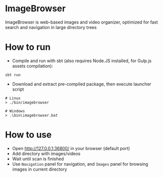 # ImageBrowser
ImageBrowser is web-based images and video organizer, optimized for fast search and navigation in large directory trees

# How to run
* Compile and run with sbt (also requires Node.JS installed, for Gulp.js assets compilation):
```
sbt run
```

* Download and extract pre-compiled package, then execute launcher script
```
# Linux
> ./bin/imagebrowser

# Windows
> .\bin\imagebrowser.bat
```

# How to use
* Open http://127.0.0.1:36800/ in your browser (default port)
* Add directory with images/videos
* Wait until scan is finished
* Use `Navigation` panel for navigation, and `Images` panel for browsing images in current directory
